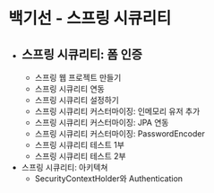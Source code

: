 # 백기선 - 스프링 시큐리티
- 스프링 시큐리티: 폼 인증
  -
  - 스프링 웹 프로젝트 만들기
  - 스프링 시큐리티 연동
  - 스프링 시큐리티 설정하기
  - 스프링 시큐리티 커스터마이징: 인메모리 유저 추가
  - 스프링 시큐리티 커스터마이징: JPA 연동
  - 스프링 시큐리티 커스터마이징: PasswordEncoder
  - 스프링 시큐리티 테스트 1부
  - 스프링 시큐리티 테스트 2부
- 스프링 시큐리티: 아키텍쳐
  - SecurityContextHolder와 Authentication